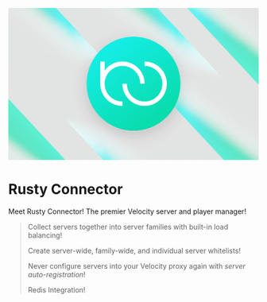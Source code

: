 ![Aelysium Wordmark Image](https://github.com/Aelysium-Group/.github/blob/main/images/logo-color-background.png?raw=true)
# Rusty Connector
Meet Rusty Connector! The premier Velocity server and player manager!

> Collect servers together into server families with built-in load balancing!
> 
> Create server-wide, family-wide, and individual server whitelists!
> 
> Never configure servers into your Velocity proxy again with *server auto-registration*!
> 
> Redis Integration!
